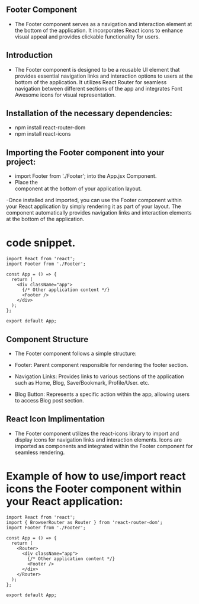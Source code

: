 ## Footer Component

- The Footer component serves as a navigation and interaction element at the bottom of the application. It incorporates React icons to enhance visual appeal and provides clickable functionality for users.

## Introduction

- The Footer component is designed to be a reusable UI element that provides essential navigation links and interaction options to users at the bottom of the application. It utilizes React Router for seamless navigation between different sections of the app and integrates Font Awesome icons for visual representation.

## Installation of the necessary dependencies:

- npm install react-router-dom
- npm install react-icons

## Importing the Footer component into your project:

- import Footer from './Footer'; into the App.jsx Component.
- Place the <Footer /> component at the bottom of your application layout.

-Once installed and imported, you can use the Footer component within your React application by simply rendering it as part of your layout. The component automatically provides navigation links and interaction elements at the bottom of the application.

# code snippet.

    import React from 'react';
    import Footer from './Footer';

    const App = () => {
      return (
        <div className="app">
          {/* Other application content */}
          <Footer />
        </div>
      );
    };

    export default App;

## Component Structure

- The Footer component follows a simple structure:

- Footer: Parent component responsible for rendering the footer section.
- Navigation Links: Provides links to various sections of the application such as Home, Blog, Save/Bookmark, Profile/User. etc.
- Blog Button: Represents a specific action within the app, allowing users to access Blog post section.

## React Icon Implimentation

- The Footer component utilizes the react-icons library to import and display icons for navigation links and interaction elements. Icons are imported as components and integrated within the Footer component for seamless rendering.

# Example of how to use/import react icons the Footer component within your React application:

    import React from 'react';
    import { BrowserRouter as Router } from 'react-router-dom';
    import Footer from './Footer';

    const App = () => {
      return (
        <Router>
          <div className="app">
            {/* Other application content */}
            <Footer />
          </div>
        </Router>
      );
    };

    export default App;
